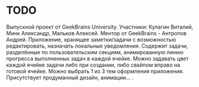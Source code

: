 # TODO
Выпускной проект от GeekBrains University.
Участники: Кулагин Виталий, Минк Александр, Мальков Алексей. Ментор от GeekBrains - Антропов Андрей. 
Приложение, хранящее заметки/задачи с возможностью редактировать, назначать локальные уведомления. 
Содержит задачи, разделённые по пользовательским секциям, анимированную линию прогресса выполненных задач в каждой ячейке. 
Можно задавать цвет каждой ячейке задачи либо при создании, либо свайпом вправо на готовой ячейке. 
Можно выбрать 1 из 3 тем оформления приложения. 
Присутствует продуманный дизайн, анимации...
.
